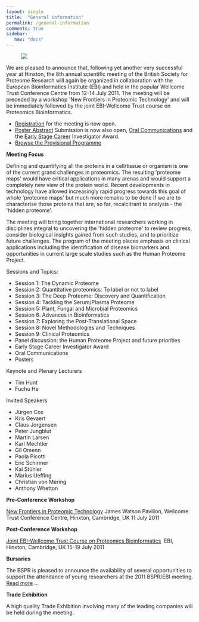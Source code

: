 ```yaml
---
layout: single
title:  "General information"
permalink: /general-information
comments: true
sidebar:
   nav: "docs"
---
```




<figure>
    <img src="{{site.baseurl}}/assets/images/bspr2011s.png">
</figure>

We are pleased to announce that, following yet another very successful year at Hinxton, the 8th annual scientific meeting of the British Society for Proteome Research will again be organized in collaboration with the European Bioinformatics Institute (EBI) and held in the popular Wellcome Trust Conference Centre from 12-14 July 2011.
The meeting will be preceded by a workshop 'New Frontiers in Proteomic Technology' and will be immediately followed by the joint EBI-Wellcome Trust course on Proteomics Bioinformatics.

- [Registration]({{site.baseurl}}/registration-information) for the meeting is now open.
- [Poster Abstract]({{site.baseurl}}/poster-abstract-submission) Submission is now also open, [Oral Communications]({{site.baseurl}}/oral-communication-abstract-submission) and the [Early Stage Career]({{site.baseurl}}/early-stage-career-investigator-award) Investigator Award.
- [Browse the Provisional Programme]({{site.baseurl}}/assets/files/BSPR_2011_Programme.pdf)

**Meeting Focus**

Defining and quantifying all the proteins in a cell/tissue or organism is one of the current grand challenges in proteomics. The resulting 'proteome maps' would have critical applications in many arenas and would support a completely new view of the protein world. Recent developments in technology have allowed increasingly rapid progress towards this goal of whole 'proteome maps' but much more remains to be done if we are to characterise those proteins that are, so far, recalcitrant to analysis - the 'hidden proteome'.

The meeting will bring together international researchers working in disciplines integral to uncovering the 'hidden proteome' to review progress, consider biological insights gained from such studies, and to prioritize future challenges. The program of the meeting places emphasis on clinical applications including the identification of disease biomarkers and opportunities in current large scale studies such as the Human Proteome Project.

Sessions and Topics:

- Session 1: The Dynamic Proteome
- Session 2: Quantitative proteomics: To label or not to label
- Session 3: The Deep Proteome: Discovery and Quantification
- Session 4: Tackling the Serum/Plasma Proteome
- Session 5: Plant, Fungal and Microbial Proteomics
- Session 6: Advances in Bioinformatics
- Session 7: Exploring the Post-Translational Space
- Session 8: Novel Methodologies and Techniques
- Session 9: Clinical Proteomics
- Panel discussion: the Human Proteome Project and future priorities
- Early Stage Career Investigator Award
- Oral Communications
- Posters


Keynote and Plenary Lecturers

- Tim Hunt
- Fuchu He

Invited Speakers

- Jürgen Cox
- Kris Gevaert
- Claus Jorgensen
- Peter Jungblut
- Martin Larsen
- Karl Mechtler
- Gil Omenn
- Paola Picotti
- Eric Schirmer
- Kai Stühler
- Marius Ueffing
- Christian von Mering
- Anthony Whetton

**Pre-Conference Workshop**

[New Frontiers in Proteomic Technology]({{site.baseurl}}/pre-meeting-bspr-workshop) James Watson Pavilion, Wellcome Trust Conference Centre, Hinxton, Cambridge, UK 11 July 2011

**Post-Conference Workshop**

[Joint EBI-Wellcome Trust Course on Proteomics Bioinformatics]({{site.baseurl}}/joint-ebi-wellcome-trust-course-on-proteomics-bioinformatics)  EBI, Hinxton, Cambridge, UK 15-19 July 2011 


**Bursaries**

The BSPR is pleased to announce the availability of several opportunities to support the attendance of young researchers at the 2011 BSPR/EBI meeting. [Read more]({{site.baseurl}}/bspr-awards-and-fellowships-2011) ...

**Trade Exhibition**

A high quality Trade Exhibition involving many of the leading companies will be held during the meeting.
